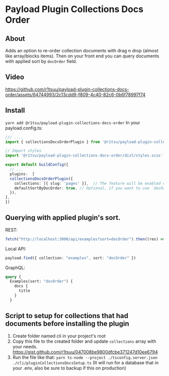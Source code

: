 # Payload Plugin Collections Docs Order

## About
Adds an option to re-order collection documents with drag n drop (almost like array/blocks items). Then on your front end you can query documents with applied sort by `docOrder` field.

## Video
https://github.com/r1tsuu/payload-plugin-collections-docs-order/assets/64744993/2c13cdd9-f809-4c40-82c6-0b6f78997f74

## Install
`yarn add @r1tsu/payload-plugin-collections-docs-order`
In your payload.config.ts:
```ts
/// ....
import { collectionsDocsOrderPlugin } from '@r1tsu/payload-plugin-collections-docs-order'

// Import styles
import '@r1tsu/payload-plugin-collections-docs-order/dist/styles.scss'

export default buildConfig({
  // ...
  plugins:  [
  collectionsDocsOrderPlugin({
    collections: [{ slug: 'pages' }],  // The feature will be enabled only for collections that are in this array.,
    defaultSortByDocOrder: true, // Optional, if you want to use `docOrder` field for default sort in the selected collections, default - `false`
  }),
],
})

```

## Querying with applied plugin's sort.
REST:
```ts
fetch("http://localhost:3000/api/examples?sort=docOrder").then((res) => res.json())
```
Local API:
```ts
payload.find({ collection: "examples", sort: "docOrder" })
```
GraphQL:
```graphql
query {
  Examples(sort: "docOrder") {
    docs {
      title
    }
  }

```

## Script to setup for collections that had documents before installing the plugin
1. Create folder named cli in your project's root
2. Copy this file to the created folder and update `collections` array with your needs. https://gist.github.com/r1tsuu/047008be9800dfcbe371247d10ee6794
3. Run the file like that: `yarn ts-node --project ./tsconfig.server.json ./cli/pluginCollectionsDocsSetup.ts` (It will run for a database that in your .env, also be sure to backup if this on production)
